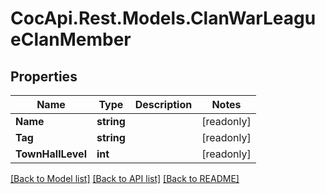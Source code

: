 # CocApi.Rest.Models.ClanWarLeagueClanMember

## Properties

Name | Type | Description | Notes
------------ | ------------- | ------------- | -------------
**Name** | **string** |  | [readonly] 
**Tag** | **string** |  | [readonly] 
**TownHallLevel** | **int** |  | [readonly] 

[[Back to Model list]](../../README.md#documentation-for-models) [[Back to API list]](../../README.md#documentation-for-api-endpoints) [[Back to README]](../../README.md)

